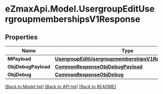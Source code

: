
# eZmaxApi.Model.UsergroupEditUsergroupmembershipsV1Response

## Properties

Name | Type | Description | Notes
------------ | ------------- | ------------- | -------------
**MPayload** | [**UsergroupEditUsergroupmembershipsV1ResponseMPayload**](UsergroupEditUsergroupmembershipsV1ResponseMPayload.md) |  | 
**ObjDebugPayload** | [**CommonResponseObjDebugPayload**](CommonResponseObjDebugPayload.md) |  | [optional] 
**ObjDebug** | [**CommonResponseObjDebug**](CommonResponseObjDebug.md) |  | [optional] 

[[Back to Model list]](../README.md#documentation-for-models)
[[Back to API list]](../README.md#documentation-for-api-endpoints)
[[Back to README]](../README.md)

